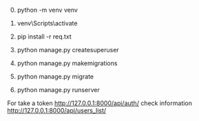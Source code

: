 0. python -m venv venv 
1. venv\Scripts\activate

2. pip install -r req.txt
3. python manage.py createsuperuser  
4. python manage.py makemigrations
5. python manage.py migrate
6. python manage.py runserver

For take a token http://127.0.0.1:8000/api/auth/
check information http://127.0.0.1:8000/api/users_list/
